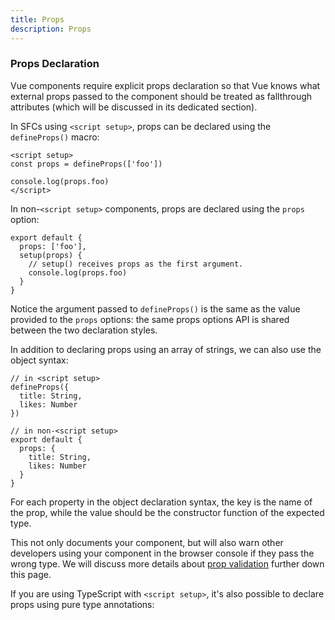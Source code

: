 ```yaml
---
title: Props
description: Props
---
```


### Props Declaration​
Vue components require explicit props declaration so that Vue knows what external props passed to the component should be treated as fallthrough attributes (which will be discussed in its dedicated section).

In SFCs using `<script setup>`, props can be declared using the `defineProps()` macro:

```
<script setup>
const props = defineProps(['foo'])

console.log(props.foo)
</script>
```

In non-`<script setup>` components, props are declared using the `props` option:

```
export default {
  props: ['foo'],
  setup(props) {
    // setup() receives props as the first argument.
    console.log(props.foo)
  }
}
```

Notice the argument passed to `defineProps()` is the same as the value provided to the `props` options: the same props options API is shared between the two declaration styles.

In addition to declaring props using an array of strings, we can also use the object syntax:

```
// in <script setup>
defineProps({
  title: String,
  likes: Number
})
```
```
// in non-<script setup>
export default {
  props: {
    title: String,
    likes: Number
  }
}
```

For each property in the object declaration syntax, the key is the name of the prop, while the value should be the constructor function of the expected type.

This not only documents your component, but will also warn other developers using your component in the browser console if they pass the wrong type. We will discuss more details about [prop validation]() further down this page.

If you are using TypeScript with `<script setup>`, it's also possible to declare props using pure type annotations: